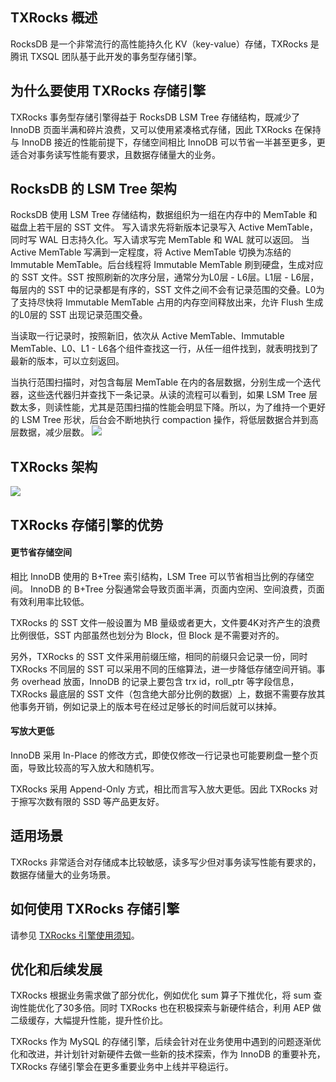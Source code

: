 ## TXRocks 概述
RocksDB 是一个非常流行的高性能持久化 KV（key-value）存储，TXRocks 是腾讯 TXSQL 团队基于此开发的事务型存储引擎。

## 为什么要使用 TXRocks 存储引擎
TXRocks 事务型存储引擎得益于 RocksDB LSM Tree 存储结构，既减少了 InnoDB 页面半满和碎片浪费，又可以使用紧凑格式存储，因此 TXRocks 在保持与 InnoDB 接近的性能前提下，存储空间相比 InnoDB 可以节省一半甚至更多，更适合对事务读写性能有要求，且数据存储量大的业务。

## RocksDB 的 LSM Tree 架构
RocksDB 使用 LSM Tree 存储结构，数据组织为一组在内存中的 MemTable 和磁盘上若干层的 SST 文件。
写入请求先将新版本记录写入 Active MemTable，同时写 WAL 日志持久化。写入请求写完 MemTable 和 WAL 就可以返回。
当 Active MemTable 写满到一定程度，将 Active MemTable 切换为冻结的 Immutable MemTable。后台线程将 Immutable MemTable 刷到硬盘，生成对应的 SST 文件。SST 按照刷新的次序分层，通常分为L0层 - L6层。L1层 - L6层，每层内的 SST 中的记录都是有序的，SST 文件之间不会有记录范围的交叠。L0为了支持尽快将 Immutable MemTable 占用的内存空间释放出来，允许 Flush 生成的L0层的 SST 出现记录范围交叠。 

当读取一行记录时，按照新旧，依次从 Active MemTable、Immutable MemTable、L0、L1 - L6各个组件查找这一行，从任一组件找到，就表明找到了最新的版本，可以立刻返回。

当执行范围扫描时，对包含每层 MemTable 在内的各层数据，分别生成一个迭代器，这些迭代器归并查找下一条记录。从读的流程可以看到，如果 LSM Tree 层数太多，则读性能，尤其是范围扫描的性能会明显下降。所以，为了维持一个更好的 LSM Tree 形状，后台会不断地执行 compaction 操作，将低层数据合并到高层数据，减少层数。
![](https://qcloudimg.tencent-cloud.cn/raw/5f5e47996ea8af096ef4b79efecabe61.png)

## TXRocks 架构
![](https://qcloudimg.tencent-cloud.cn/raw/6eaaa7a50072a6de3f2cecb364e3ac42.png)

## TXRocks 存储引擎的优势
#### 更节省存储空间
相比 InnoDB 使用的 B+Tree 索引结构，LSM Tree 可以节省相当比例的存储空间。
InnoDB 的 B+Tree 分裂通常会导致页面半满，页面内空闲、空间浪费，页面有效利用率比较低。

TXRocks 的 SST 文件一般设置为 MB 量级或者更大，文件要4K对齐产生的浪费比例很低，SST 内部虽然也划分为 Block，但 Block 是不需要对齐的。

另外，TXRocks 的 SST 文件采用前缀压缩，相同的前缀只会记录一份，同时 TXRocks 不同层的 SST 可以采用不同的压缩算法，进一步降低存储空间开销。事务 overhead 放面，InnoDB 的记录上要包含 trx id，roll_ptr 等字段信息，TXRocks 最底层的 SST 文件（包含绝大部分比例的数据）上，数据不需要存放其他事务开销，例如记录上的版本号在经过足够长的时间后就可以抹掉。

#### 写放大更低
InnoDB 采用 In-Place 的修改方式，即使仅修改一行记录也可能要刷盘一整个页面，导致比较高的写入放大和随机写。

TXRocks 采用 Append-Only 方式，相比而言写入放大更低。因此 TXRocks 对于擦写次数有限的 SSD 等产品更友好。

## 适用场景
TXRocks 非常适合对存储成本比较敏感，读多写少但对事务读写性能有要求的，数据存储量大的业务场景。

## 如何使用 TXRocks 存储引擎
请参见 [TXRocks 引擎使用须知](https://cloud.tencent.com/document/product/236/71456)。

## 优化和后续发展 
TXRocks 根据业务需求做了部分优化，例如优化 sum 算子下推优化，将 sum 查询性能优化了30多倍。同时 TXRocks 也在积极探索与新硬件结合，利用 AEP 做二级缓存，大幅提升性能，提升性价比。

TXRocks 作为 MySQL 的存储引擎，后续会针对在业务使用中遇到的问题逐渐优化和改进，并计划针对新硬件去做一些新的技术探索，作为 InnoDB 的重要补充，TXRocks 存储引擎会在更多重要业务中上线并平稳运行。

